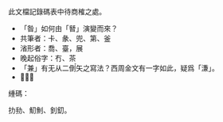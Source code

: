 此文檔記錄碼表中待商榷之處。

- 「昝」如何由「朁」演變而來？
- 共筆者：卡、彖、兜、第、釜
- 渻形者：喬、臺，展
- 晚起俗字：冇、茶
- 「兼」有无从二倒〬矢之寫法？西周金文有一字如此，疑爲「溓」。
- 𡕢、銟

緟碼：

扐劧、魛魝、釗釖。
